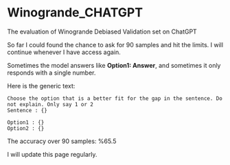 # Winogrande_CHATGPT
The evaluation of Winogrande Debiased Validation set on ChatGPT

So far I could found the chance to ask for 90 samples and hit the limits. I will continue whenever I have access again.

Sometimes the model answers like **Option1: Answer**, and sometimes it only responds with a single number.

Here is the generic text:

```
Choose the option that is a better fit for the gap in the sentence. Do not explain. Only say 1 or 2
Sentence : {}
    
Option1 : {}
Option2 : {}
```

The accuracy over 90 samples: %65.5

I will update this page regularly.